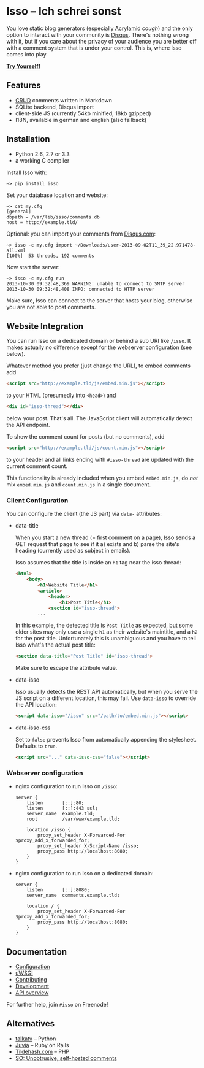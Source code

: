 Isso – Ich schrei sonst
=======================

You love static blog generators (especially [Acrylamid][1] *cough*) and the
only option to interact with your community is [Disqus][2]. There's nothing
wrong with it, but if you care about the privacy of your audience you are
better off with a comment system that is under your control. This is, where
Isso comes into play.

[1]: https://github.com/posativ/acrylamid
[2]: https://disqus.com/

**[Try Yourself!](http://posativ.org/isso/)**


Features
--------

* [CRUD](https://en.wikipedia.org/wiki/Create,_read,_update_and_delete) comments written in Markdown
* SQLite backend, Disqus import
* client-side JS (currently 54kb minified, 18kb gzipped)
* I18N, available in german and english (also fallback)


Installation
------------

- Python 2.6, 2.7 or 3.3
- a working C compiler

Install Isso with:

    ~> pip install isso

Set your database location and website:

    ~> cat my.cfg
    [general]
    dbpath = /var/lib/isso/comments.db
    host = http://example.tld/

Optional: you can import your comments from [Disqus.com](https://disqus.com/):

    ~> isso -c my.cfg import ~/Downloads/user-2013-09-02T11_39_22.971478-all.xml
    [100%]  53 threads, 192 comments

Now start the server:

    ~> isso -c my.cfg run
    2013-10-30 09:32:48,369 WARNING: unable to connect to SMTP server
    2013-10-30 09:32:48,408 INFO: connected to HTTP server

Make sure, Isso can connect to the server that hosts your blog, otherwise you
are not able to post comments.


Website Integration
-------------------

You can run Isso on a dedicated domain or behind a sub URI like `/isso`. It
makes actually no difference except for the webserver configuration (see
below).

Whatever method you prefer (just change the URL), to embed comments add

```html
<script src="http://example.tld/js/embed.min.js"></script>
```

to your HTML (presumedly into `<head>`) and

```html
<div id="isso-thread"></div>
```

below your post. That's all. The JavaScript client will automatically detect
the API endpoint.

To show the comment count for posts (but no comments), add

```html
<script src="http://example.tld/js/count.min.js"></script>
```

to your header and all links ending with `#isso-thread` are updated with the
current comment count.

This functionality is already included when you embed `embed.min.js`, do
*not* mix `embed.min.js` and `count.min.js` in a single document.

### Client Configuration

You can configure the client (the JS part) via `data-` attributes:

*   data-title

    When you start a new thread (= first comment on a page), Isso sends
    a GET request that page to see if it a) exists and b) parse the site's
    heading (currently used as subject in emails).

    Isso assumes that the title is inside an `h1` tag near the isso thread:

    ```html
    <html>
        <body>
            <h1>Website Title</h1>
            <article>
                <header>
                    <h1>Post Title</h1>
                <section id="isso-thread">
            ...
    ```

    In this example, the detected title is `Post Title` as expected, but some
    older sites may only use a  single `h1` as their website's maintitle, and
    a `h2` for the post title. Unfortunately this is unambiguous and you have
    to tell Isso what's the actual post title:

    ```html
    <section data-title="Post Title" id="isso-thread">
    ```

    Make sure to escape the attribute value.

*   data-isso

    Isso usually detects the REST API automatically, but when you serve the JS
    script on a different location, this may fail. Use `data-isso` to
    override the API location:

     ```html
     <script data-isso="/isso" src="/path/to/embed.min.js"></script>
     ```

*   data-isso-css

    Set to `false` prevents Isso from automatically appending the stylesheet.
    Defaults to `true`.

    ```html
    <script src="..." data-isso-css="false"></script>
    ```

### Webserver configuration

*   nginx configuration to run Isso on `/isso`:

    ```nginx
    server {
        listen       [::]:80;
        listen       [::]:443 ssl;
        server_name  example.tld;
        root         /var/www/example.tld;

        location /isso {
            proxy_set_header X-Forwarded-For $proxy_add_x_forwarded_for;
            proxy_set_header X-Script-Name /isso;
            proxy_pass http://localhost:8080;
        }
    }
    ```

*   nginx configuration to run Isso on a dedicated domain:

    ```nginx
    server {
        listen       [::]:8080;
        server_name  comments.example.tld;

        location / {
            proxy_set_header X-Forwarded-For $proxy_add_x_forwarded_for;
            proxy_pass http://localhost:8080;
        }
    }
    ```


Documentation
-------------

- [Configuration](https://github.com/posativ/isso/blob/master/docs/CONFIGURATION.rst)
- [uWSGI](https://github.com/posativ/isso/blob/master/docs/uWSGI.md)
- [Contributing](https://github.com/posativ/isso/blob/master/CONTRIBUTING.md)
- [Development](https://github.com/posativ/isso/blob/master/docs/DEVELOPMENT.md)
- [API overview](https://github.com/posativ/isso/raw/master/docs/API.md)

For further help, join `#isso` on Freenode!


Alternatives
------------

- [talkatv](https://github.com/talkatv/talkatv) – Python
- [Juvia](https://github.com/phusion/juvia) – Ruby on Rails
- [Tildehash.com](http://www.tildehash.com/?article=why-im-reinventing-disqus) – PHP
- [SO: Unobtrusive, self-hosted comments](http://stackoverflow.com/q/2053217)
